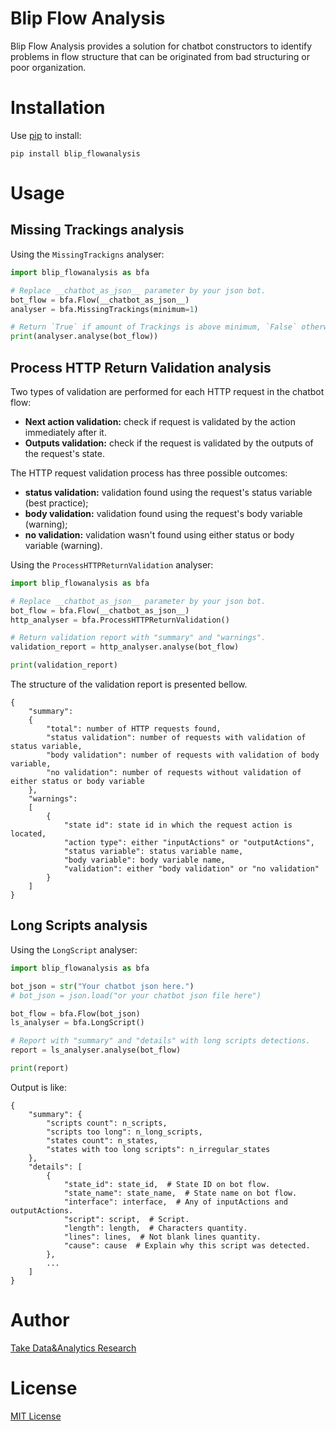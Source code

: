 # Blip Flow Analysis
Blip Flow Analysis provides a solution for chatbot constructors to identify problems in flow structure 
that can be originated from bad structuring or poor organization.

# Installation
Use [pip](https://pip.pypa.io/en/stable/) to install:

```shell script
pip install blip_flowanalysis
```

# Usage

## Missing Trackings analysis

Using the `MissingTrackigns` analyser:

```python
import blip_flowanalysis as bfa

# Replace __chatbot_as_json__ parameter by your json bot.
bot_flow = bfa.Flow(__chatbot_as_json__)
analyser = bfa.MissingTrackings(minimum=1)

# Return `True` if amount of Trackings is above minimum, `False` otherwise.
print(analyser.analyse(bot_flow)) 
```

## Process HTTP Return Validation analysis

Two types of validation are performed for each HTTP request in the chatbot flow:
 - **Next action validation:** check if request is validated by the action immediately after it.
 - **Outputs validation:** check if the request is validated by the outputs of the request's state.

The HTTP request validation process has three possible outcomes:
 - **status validation:** validation found using the request's status variable (best practice);
 - **body validation:** validation found using the request's body variable (warning);
 - **no validation:** validation wasn't found using either status or body variable (warning).

Using the `ProcessHTTPReturnValidation` analyser:

```python
import blip_flowanalysis as bfa

# Replace __chatbot_as_json__ parameter by your json bot.
bot_flow = bfa.Flow(__chatbot_as_json__)
http_analyser = bfa.ProcessHTTPReturnValidation()

# Return validation report with "summary" and "warnings".
validation_report = http_analyser.analyse(bot_flow)

print(validation_report)
```

The structure of the validation report is presented bellow.

```
{
    "summary":
    {
        "total": number of HTTP requests found,
        "status validation": number of requests with validation of status variable,
        "body validation": number of requests with validation of body variable,
        "no validation": number of requests without validation of either status or body variable
    },
    "warnings":
    [
        {
            "state id": state id in which the request action is located,
            "action type": either "inputActions" or "outputActions",
            "status variable": status variable name,
            "body variable": body variable name,
            "validation": either "body validation" or "no validation"
        }
    ]
}
```

## Long Scripts analysis

Using the `LongScript` analyser:

```python
import blip_flowanalysis as bfa

bot_json = str("Your chatbot json here.")
# bot_json = json.load("or your chatbot json file here")

bot_flow = bfa.Flow(bot_json)
ls_analyser = bfa.LongScript()

# Report with "summary" and "details" with long scripts detections.
report = ls_analyser.analyse(bot_flow)

print(report)
```

Output is like:

```
{
    "summary": {
        "scripts count": n_scripts,
        "scripts too long": n_long_scripts,
        "states count": n_states,
        "states with too long scripts": n_irregular_states
    },
    "details": [
        {
            "state_id": state_id,  # State ID on bot flow.
            "state_name": state_name,  # State name on bot flow.
            "interface": interface,  # Any of inputActions and outputActions.
            "script": script,  # Script.
            "length": length,  # Characters quantity.
            "lines": lines,  # Not blank lines quantity.
            "cause": cause  # Explain why this script was detected.
        },
        ...
    ]
}
```

# Author
[Take Data&Analytics Research](anaytics.dar@take.net)

# License
[MIT License](LICENSE)
